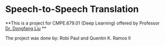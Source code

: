 # Speech-to-Speech Translation

**This is a project for CMPE.679.01 (Deep Learning) offered by Professor [Dr. Dongfang Liu](https://www.rit.edu/directory/dxleec-dongfang-liu) **

The project was done by: Robi Paul and Quentin K. Ramos II 
